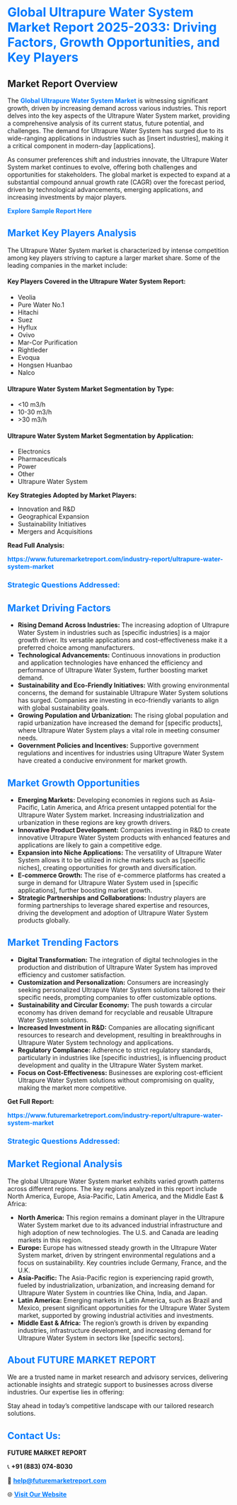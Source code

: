 <h1 style="color: #007BFF;">Global Ultrapure Water System Market Report 2025-2033: Driving Factors, Growth Opportunities, and Key Players</h1>

<section id="overview">
<h2>Market Report Overview</h2>
<p>The <a href="https://www.futuremarketreport.com/industry-report/ultrapure-water-system-market" style="color: #007BFF; text-decoration: none;"><strong>Global Ultrapure Water System Market</strong></a> is witnessing significant growth, driven by increasing demand across various industries. This report delves into the key aspects of the Ultrapure Water System market, providing a comprehensive analysis of its current status, future potential, and challenges. The demand for Ultrapure Water System has surged due to its wide-ranging applications in industries such as [insert industries], making it a critical component in modern-day [applications].</p>
<p>As consumer preferences shift and industries innovate, the Ultrapure Water System market continues to evolve, offering both challenges and opportunities for stakeholders. The global market is expected to expand at a substantial compound annual growth rate (CAGR) over the forecast period, driven by technological advancements, emerging applications, and increasing investments by major players.</p>
</section>

<section id="overview">
<p><a href="https://www.futuremarketreport.com/request-sample/reportId=127673" style="color: #007BFF; text-decoration: none;"><strong>Explore Sample Report Here</strong></a></p>
</section>

<section id="key-players">
<h2 style="color: #007BFF;">Market Key Players Analysis</h2>
<p>The Ultrapure Water System market is characterized by intense competition among key players striving to capture a larger market share. Some of the leading companies in the market include:</p>
<h4>Key Players Covered in the Ultrapure Water System Report:</h4>
<ul><li>Veolia</li><li>Pure Water No.1</li><li>Hitachi</li><li>Suez</li><li>Hyflux</li><li>Ovivo</li><li>Mar-Cor Purification</li><li>Rightleder</li><li>Evoqua</li><li>Hongsen Huanbao</li><li>Nalco</li></ul>
<h4>Ultrapure Water System Market Segmentation by Type:</h4>
<ul><li>&lt;10 m3/h</li><li>10-30 m3/h</li><li>&gt;30 m3/h</li></ul>

<h4>Ultrapure Water System Market Segmentation by Application:</h4>
<ul><li>Electronics</li><li>Pharmaceuticals</li><li>Power</li><li>Other</li><li>Ultrapure Water System</li></ul>
<p><strong>Key Strategies Adopted by Market Players:</strong></p>
<ul>
<li>Innovation and R&D</li>
<li>Geographical Expansion</li>
<li>Sustainability Initiatives</li>
<li>Mergers and Acquisitions</li>
</ul>
</section>

<section>
<p><strong>Read Full Analysis: </strong></p><a href="https://www.futuremarketreport.com/industry-report/ultrapure-water-system-market" style="color: #007BFF; text-decoration: none;"><strong>https://www.futuremarketreport.com/industry-report/ultrapure-water-system-market</strong></a>
<h3 style="color: #007BFF;">Strategic Questions Addressed:</h3>
</section>

<section id="driving-factors">
<h2 style="color: #007BFF;">Market Driving Factors</h2>
<ul>
<li><strong>Rising Demand Across Industries:</strong> The increasing adoption of Ultrapure Water System in industries such as [specific industries] is a major growth driver. Its versatile applications and cost-effectiveness make it a preferred choice among manufacturers.</li>
<li><strong>Technological Advancements:</strong> Continuous innovations in production and application technologies have enhanced the efficiency and performance of Ultrapure Water System, further boosting market demand.</li>
<li><strong>Sustainability and Eco-Friendly Initiatives:</strong> With growing environmental concerns, the demand for sustainable Ultrapure Water System solutions has surged. Companies are investing in eco-friendly variants to align with global sustainability goals.</li>
<li><strong>Growing Population and Urbanization:</strong> The rising global population and rapid urbanization have increased the demand for [specific products], where Ultrapure Water System plays a vital role in meeting consumer needs.</li>
<li><strong>Government Policies and Incentives:</strong> Supportive government regulations and incentives for industries using Ultrapure Water System have created a conducive environment for market growth.</li>
</ul>
</section>

<section id="growth-opportunities">
<h2 style="color: #007BFF;">Market Growth Opportunities</h2>
<ul>
<li><strong>Emerging Markets:</strong> Developing economies in regions such as Asia-Pacific, Latin America, and Africa present untapped potential for the Ultrapure Water System market. Increasing industrialization and urbanization in these regions are key growth drivers.</li>
<li><strong>Innovative Product Development:</strong> Companies investing in R&D to create innovative Ultrapure Water System products with enhanced features and applications are likely to gain a competitive edge.</li>
<li><strong>Expansion into Niche Applications:</strong> The versatility of Ultrapure Water System allows it to be utilized in niche markets such as [specific niches], creating opportunities for growth and diversification.</li>
<li><strong>E-commerce Growth:</strong> The rise of e-commerce platforms has created a surge in demand for Ultrapure Water System used in [specific applications], further boosting market growth.</li>
<li><strong>Strategic Partnerships and Collaborations:</strong> Industry players are forming partnerships to leverage shared expertise and resources, driving the development and adoption of Ultrapure Water System products globally.</li>
</ul>
</section>

<section id="trending-factors">
<h2 style="color: #007BFF;">Market Trending Factors</h2>
<ul>
<li><strong>Digital Transformation:</strong> The integration of digital technologies in the production and distribution of Ultrapure Water System has improved efficiency and customer satisfaction.</li>
<li><strong>Customization and Personalization:</strong> Consumers are increasingly seeking personalized Ultrapure Water System solutions tailored to their specific needs, prompting companies to offer customizable options.</li>
<li><strong>Sustainability and Circular Economy:</strong> The push towards a circular economy has driven demand for recyclable and reusable Ultrapure Water System solutions.</li>
<li><strong>Increased Investment in R&D:</strong> Companies are allocating significant resources to research and development, resulting in breakthroughs in Ultrapure Water System technology and applications.</li>
<li><strong>Regulatory Compliance:</strong> Adherence to strict regulatory standards, particularly in industries like [specific industries], is influencing product development and quality in the Ultrapure Water System market.</li>
<li><strong>Focus on Cost-Effectiveness:</strong> Businesses are exploring cost-efficient Ultrapure Water System solutions without compromising on quality, making the market more competitive.</li>
</ul>
</section>

<section>
<p><strong>Get Full Report: </strong></p><a href="https://www.futuremarketreport.com/industry-report/ultrapure-water-system-market" style="color: #007BFF; text-decoration: none;"><strong>https://www.futuremarketreport.com/industry-report/ultrapure-water-system-market</strong></a>
<h3 style="color: #007BFF;">Strategic Questions Addressed:</h3>
</section>


<section id="regional-analysis">
<h2 style="color: #007BFF;">Market Regional Analysis</h2>
<p>The global Ultrapure Water System market exhibits varied growth patterns across different regions. The key regions analyzed in this report include North America, Europe, Asia-Pacific, Latin America, and the Middle East & Africa:</p>
<ul>
<li><strong>North America:</strong> This region remains a dominant player in the Ultrapure Water System market due to its advanced industrial infrastructure and high adoption of new technologies. The U.S. and Canada are leading markets in this region.</li>
<li><strong>Europe:</strong> Europe has witnessed steady growth in the Ultrapure Water System market, driven by stringent environmental regulations and a focus on sustainability. Key countries include Germany, France, and the U.K.</li>
<li><strong>Asia-Pacific:</strong> The Asia-Pacific region is experiencing rapid growth, fueled by industrialization, urbanization, and increasing demand for Ultrapure Water System in countries like China, India, and Japan.</li>
<li><strong>Latin America:</strong> Emerging markets in Latin America, such as Brazil and Mexico, present significant opportunities for the Ultrapure Water System market, supported by growing industrial activities and investments.</li>
<li><strong>Middle East & Africa:</strong> The region’s growth is driven by expanding industries, infrastructure development, and increasing demand for Ultrapure Water System in sectors like [specific sectors].</li>
</ul>
</section>

<footer>
<h2 style="color: #007BFF;">About FUTURE MARKET REPORT</h2>
<p>We are a trusted name in market research and advisory services, delivering actionable insights and strategic support to businesses across diverse industries. Our expertise lies in offering:</p>

<p>Stay ahead in today’s competitive landscape with our tailored research solutions.</p>

<h2 style="color: #007BFF;">Contact Us:</h2>
<p><strong>FUTURE MARKET REPORT</strong></p>
<p>📞 <strong>+91 (883) 074-8030</strong></p>
<p>📧 <strong><a href="mailto:help@futuremarketreport.com" style="color: #007BFF;">help@futuremarketreport.com</a></strong></p>
<p>🌐 <strong><a href="https://www.futuremarketreport.com/" style="color: #007BFF;">Visit Our Website</a></strong></p>
</footer>